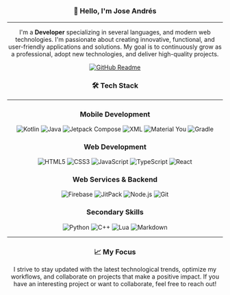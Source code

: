 <div align="center">

### 👋 Hello, I'm Jose Andrés
---

I'm a **Developer** specializing in several languages, and modern web technologies. I'm passionate about creating innovative, functional, and user-friendly applications and solutions. My goal is to continuously grow as a professional, adopt new technologies, and deliver high-quality projects.

<a style="display:flex;" align="center">[![GitHub Readme](https://github-readme-stats.vercel.app/api?username=urdaknows&theme=dark&show_icon=true&hide_border=true&amp;rank_icon=github&show_icons=true&bg_color=222428&border_radius=10)](https://github-readme-stats.vercel.app)
 </a>

### 🛠️ Tech Stack
---

### Mobile Development  
![Kotlin](https://img.shields.io/badge/Kotlin-a503fc?logo=kotlin&logoColor=white&style=for-the-badge)
![Java](https://img.shields.io/badge/Java-bd9117?logo=openjdk&logoColor=FFFFFF&style=for-the-badge)
![Jetpack Compose](https://img.shields.io/badge/Jetpack%20Compose-4285F4?logo=Jetpack+Compose&logoColor=FFFFFF&style=for-the-badge) 
![XML](https://img.shields.io/badge/XML-FF6600?logo=xml&logoColor=FFFFFF&style=for-the-badge)
![Material You](https://img.shields.io/badge/Material%20You-6200EE?logo=material-design&logoColor=FFFFFF&style=for-the-badge)
![Gradle](https://img.shields.io/badge/Gradle-02303A?logo=Gradle&logoColor=FFFFFF&style=for-the-badge)

### Web Development  
![HTML5](https://img.shields.io/badge/HTML5-E34F26?logo=HTML5&logoColor=FFFFFF&style=for-the-badge)
![CSS3](https://img.shields.io/badge/CSS3-1572B6?logo=CSS3&logoColor=FFFFFF&style=for-the-badge)
![JavaScript](https://img.shields.io/badge/Javascript-F7DF1E?logo=javascript&logoColor=black&style=for-the-badge) 
![TypeScript](https://img.shields.io/badge/TypeScript-3178C6?logo=typescript&logoColor=FFFFFF&style=for-the-badge)
![React](https://img.shields.io/badge/React-61DAFB?logo=react&logoColor=black&style=for-the-badge)

### Web Services & Backend  
![Firebase](https://img.shields.io/badge/Firebase-DD2C00?logo=Firebase&logoColor=ffffff&style=for-the-badge)
![JitPack](https://img.shields.io/badge/JitPack-354a5f?logo=jitpack&logoColor=ffffff&style=for-the-badge)
![Node.js](https://img.shields.io/badge/Node.js-339933?logo=node.js&logoColor=FFFFFF&style=for-the-badge) 
![Git](https://img.shields.io/badge/Git-F05032?logo=Git&logoColor=FFFFFF&style=for-the-badge)

### Secondary Skills
![Python](https://img.shields.io/badge/Python-3776AB?logo=Python&logoColor=FFFFFF&style=for-the-badge)
![C++](https://img.shields.io/badge/C%2B%2B-00599C?logo=C%2B%2B&logoColor=FFFFFF&style=for-the-badge)
![Lua](https://img.shields.io/badge/Lua-2C2D72?logo=lua&logoColor=FFFFFF&style=for-the-badge)
![Markdown](https://img.shields.io/badge/Markdown-FFFFFF?logo=Markdown&logoColor=000000&style=for-the-badge)

---

### 📈 My Focus
I strive to stay updated with the latest technological trends, optimize my workflows, and collaborate on projects that make a positive impact. If you have an interesting project or want to collaborate, feel free to reach out!

</div>
